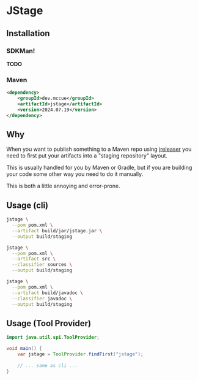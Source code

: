# JStage

## Installation

### SDKMan!

**TODO** 

### Maven

```xml
<dependency>
    <groupId>dev.mccue</groupId>
    <artifactId>jstage</artifactId>
    <version>2024.07.19</version>
</dependency>
```

## Why

When you want to publish something to a Maven repo using [jreleaser](https://jreleaser.org/guide/latest/examples/maven/maven-central.html)
you need to first put your artifacts into a "staging repository" layout. 

This is usually handled for you by Maven or Gradle, but if you are building your code some other way you need
to do it manually. 

This is both a little annoying and error-prone.

## Usage (cli)

```bash
jstage \
  --pom pom.xml \
  --artifact build/jar/jstage.jar \
  --output build/staging

jstage \
  --pom pom.xml \
  --artifact src \
  --classifier sources \
  --output build/staging

jstage \
  --pom pom.xml \
  --artifact build/javadoc \
  --classifier javadoc \
  --output build/staging
```

## Usage (Tool Provider)

```java
import java.util.spi.ToolProvider;

void main() {
    var jstage = ToolProvider.findFirst("jstage");
    
    // ... same as cli ...
}
```